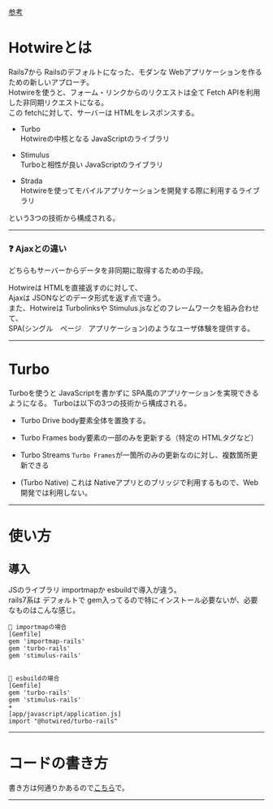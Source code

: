 [参考](https://zenn.dev/shita1112/books/cat-hotwire-turbo/viewer/abstract)  
  
# Hotwireとは
Rails7から Railsのデフォルトになった、モダンな Webアプリケーションを作るための新しいアプローチ。  
Hotwireを使うと、フォーム・リンクからのリクエストは全て Fetch APIを利用した非同期リクエストになる。  
この fetchに対して、サーバーは HTMLをレスポンスする。
  
- Turbo  
Hotwireの中核となる JavaScriptのライブラリ

- Stimulus  
Turboと相性が良い JavaScriptのライブラリ

- Strada  
Hotwireを使ってモバイルアプリケーションを開発する際に利用するライブラリ
  
という3つの技術から構成される。  
***

### ❓ Ajaxとの違い
どちらもサーバーからデータを非同期に取得するための手段。  
  
Hotwireは HTMLを直接返すのに対して、  
Ajaxは JSONなどのデータ形式を返す点で違う。  
また、Hotwireは Turbolinksや Stimulus.jsなどのフレームワークを組み合わせて、    
SPA(シングル　ページ　アプリケーション)のようなユーザ体験を提供する。  
***

# Turbo
Turboを使うと JavaScriptを書かずに SPA風のアプリケーションを実現できるようになる。
Turboは以下の3つの技術から構成される。

- Turbo Drive
body要素全体を置換する。

- Turbo Frames
body要素の一部のみを更新する（特定の HTMLタグなど）

- Turbo Streams
`Turbo Frames`が一箇所のみの更新なのに対し、複数箇所更新できる

- (Turbo Native)
これは Nativeアプリとのブリッジで利用するもので、Web開発では利用しない。
***

# 使い方
## 導入
JSのライブラリ importmapか esbuildで導入が違う。  
rails7系は デフォルトで gem入ってるので特にインストール必要ないが、必要なものはこんな感じ。
~~~
💛 importmapの場合
[Gemfile]
gem 'importmap-rails'
gem 'turbo-rails'
gem 'stimulus-rails'


🧡 esbuildの場合
[Gemfile]
gem 'turbo-rails'
gem 'stimulus-rails'
+
[app/javascript/application.js]
import "@hotwired/turbo-rails"
~~~
***

# コードの書き方
書き方は何通りかあるので[こちら](https://github.com/Tarara33/TIL/tree/main/Rails/%E9%9D%9E%E5%90%8C%E6%9C%9F%E9%80%9A%E4%BF%A1/Hotwire/%E6%9B%B8%E3%81%8D%E6%96%B9)で。
***
